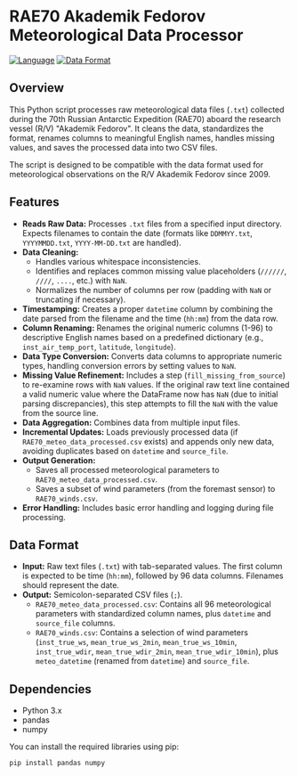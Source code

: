 # RAE70 Akademik Fedorov Meteorological Data Processor

[![Language](https://img.shields.io/badge/Language-Python-blue.svg)](https://www.python.org/)
[![Data Format](https://img.shields.io/badge/Output-CSV-lightgrey.svg)](https://en.wikipedia.org/wiki/Comma-separated_values)

## Overview

This Python script processes raw meteorological data files (`.txt`) collected during the 70th Russian Antarctic Expedition (RAE70) aboard the research vessel (R/V) "Akademik Fedorov". It cleans the data, standardizes the format, renames columns to meaningful English names, handles missing values, and saves the processed data into two CSV files.

The script is designed to be compatible with the data format used for meteorological observations on the R/V Akademik Fedorov since 2009.

## Features

*   **Reads Raw Data:** Processes `.txt` files from a specified input directory. Expects filenames to contain the date (formats like `DDMMYY.txt`, `YYYYMMDD.txt`, `YYYY-MM-DD.txt` are handled).
*   **Data Cleaning:**
    *   Handles various whitespace inconsistencies.
    *   Identifies and replaces common missing value placeholders (`//////`, `////`, `....`, etc.) with `NaN`.
    *   Normalizes the number of columns per row (padding with `NaN` or truncating if necessary).
*   **Timestamping:** Creates a proper `datetime` column by combining the date parsed from the filename and the time (`hh:mm`) from the data row.
*   **Column Renaming:** Renames the original numeric columns (1-96) to descriptive English names based on a predefined dictionary (e.g., `inst_air_temp_port`, `latitude`, `longitude`).
*   **Data Type Conversion:** Converts data columns to appropriate numeric types, handling conversion errors by setting values to `NaN`.
*   **Missing Value Refinement:** Includes a step (`fill_missing_from_source`) to re-examine rows with `NaN` values. If the original raw text line contained a valid numeric value where the DataFrame now has `NaN` (due to initial parsing discrepancies), this step attempts to fill the `NaN` with the value from the source line.
*   **Data Aggregation:** Combines data from multiple input files.
*   **Incremental Updates:** Loads previously processed data (if `RAE70_meteo_data_processed.csv` exists) and appends only new data, avoiding duplicates based on `datetime` and `source_file`.
*   **Output Generation:**
    *   Saves all processed meteorological parameters to `RAE70_meteo_data_processed.csv`.
    *   Saves a subset of wind parameters (from the foremast sensor) to `RAE70_winds.csv`.
*   **Error Handling:** Includes basic error handling and logging during file processing.

## Data Format

*   **Input:** Raw text files (`.txt`) with tab-separated values. The first column is expected to be time (`hh:mm`), followed by 96 data columns. Filenames should represent the date.
*   **Output:** Semicolon-separated CSV files (`;`).
    *   `RAE70_meteo_data_processed.csv`: Contains all 96 meteorological parameters with standardized column names, plus `datetime` and `source_file` columns.
    *   `RAE70_winds.csv`: Contains a selection of wind parameters (`inst_true_ws`, `mean_true_ws_2min`, `mean_true_ws_10min`, `inst_true_wdir`, `mean_true_wdir_2min`, `mean_true_wdir_10min`), plus `meteo_datetime` (renamed from `datetime`) and `source_file`.

## Dependencies

*   Python 3.x
*   pandas
*   numpy

You can install the required libraries using pip:
```bash
pip install pandas numpy
